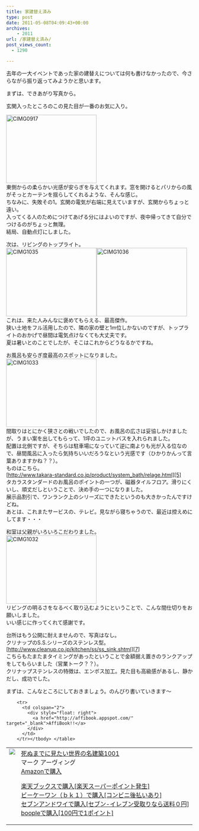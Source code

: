 ```yaml
---
title: 家建替え済み
type: post
date: 2011-05-08T04:09:43+00:00
archives:
    - 2011
url: /家建替え済み/
post_views_count:
  - 1290

---
```

去年の一大イベントであった家の建替えについては何も書けなかったので、今さらながら振り返ってみようかと思います。

まずは、できあがり写真から。

玄関入ったところのこの見た目が一番のお気に入り。

[<img style="background-image: none; border-right-width: 0px; padding-left: 0px; padding-right: 0px; display: inline; border-top-width: 0px; border-bottom-width: 0px; border-left-width: 0px; padding-top: 0px" title="CIMG0917" border="0" alt="CIMG0917" src="https://i0.wp.com/jqinglong.html.xdomain.jp/bimg/CIMG0917_thumb.jpg?resize=244%2C184" width="244" height="184" data-recalc-dims="1" />][1]  
東側からの柔らかい光感が安らぎを与えてくれます。窓を開けるとパリからの風がそっとカーテンを揺らしてくれるような、そんな感じ。  
ちなみに、失敗その1。玄関の電気が右端に見えていますが、玄関からちょっと遠い。  
入ってくる人のためにつけてあげる分にはよいのですが、夜中帰ってきて自分でつけるのがちょっと無理。  
結局、自動点灯にしました。

次は、リビングのトップライト。  
[<img style="background-image: none; border-right-width: 0px; padding-left: 0px; padding-right: 0px; display: inline; border-top-width: 0px; border-bottom-width: 0px; border-left-width: 0px; padding-top: 0px" title="CIMG1035" border="0" alt="CIMG1035" src="https://i1.wp.com/jqinglong.html.xdomain.jp/bimg/CIMG1035_thumb.jpg?resize=244%2C184" width="244" height="184" data-recalc-dims="1" />][2][<img style="background-image: none; border-right-width: 0px; padding-left: 0px; padding-right: 0px; display: inline; border-top-width: 0px; border-bottom-width: 0px; border-left-width: 0px; padding-top: 0px" title="CIMG1036" border="0" alt="CIMG1036" src="https://i1.wp.com/jqinglong.html.xdomain.jp/bimg/CIMG1036_thumb.jpg?resize=244%2C184" width="244" height="184" data-recalc-dims="1" />][3]  
これは、来た人みんなに褒めてもらえる、最高傑作。  
狭い土地をフル活用したので、隣の家の壁と1m位しかないのですが、トップライトのおかげで昼間は電気点けなくても大丈夫です。  
夏は暑いとのことでしたが、そこはこれからどうなるかですね。

お風呂も安らぎ度最高のスポットになりました。  
[<img style="background-image: none; border-right-width: 0px; padding-left: 0px; padding-right: 0px; display: inline; border-top-width: 0px; border-bottom-width: 0px; border-left-width: 0px; padding-top: 0px" title="CIMG1033" border="0" alt="CIMG1033" src="https://i2.wp.com/jqinglong.html.xdomain.jp/bimg/CIMG1033_thumb.jpg?resize=244%2C184" width="244" height="184" data-recalc-dims="1" />][4]  
間取りはとにかく狭さとの戦いでしたので、お風呂の広さは妥協しかけましたが、うまい案を出してもらって、1坪のユニットバスを入れられました。  
配置は北側ですが、そちらは駐車場になっていて逆に南よりも光が入る位なので、昼間風呂に入ったら気持ちいいだろうなという光感です（ひかりかんって言葉ありますかね？？）。  
ものはこちら。  
[http://www.takara-standard.co.jp/product/system_bath/relage.html][5]  
タカラスタンダードのお風呂のポイントの一つが、磁器タイルフロア。滑りにくいし、頑丈だしということで、決め手の一つになりました。  
展示品割引で、ワンランク上のシリーズにできたというのも大きかったんですけどね。  
あとは、これまたサービスの、テレビ。見ながら寝ちゃうので、最近は控えめにしてます・・・

和室は父親がいろいろこだわりました。  
[<img style="background-image: none; border-right-width: 0px; padding-left: 0px; padding-right: 0px; display: inline; border-top-width: 0px; border-bottom-width: 0px; border-left-width: 0px; padding-top: 0px" title="CIMG1032" border="0" alt="CIMG1032" src="https://i0.wp.com/jqinglong.html.xdomain.jp/bimg/CIMG1032_thumb.jpg?resize=244%2C184" width="244" height="184" data-recalc-dims="1" />][6]  
リビングの明るさをなるべく取り込むようにということで、こんな間仕切りをお願いしました。  
いい感じに作ってくれて感謝です。

台所はもう公開に耐えませんので、写真はなし。  
クリナップのS.S.シリーズのステンレス型。  
[http://www.cleanup.co.jp/kitchen/ss/ss_sink.shtml][7]  
こちらもたまたまタイミングがあったということで金額据え置きのランクアップをしてもらいました（営業トーク？？）。  
クリナップステンレスの特徴は、エンボス加工。見た目も高級感があるし、静かだし、成功でした。

まずは、こんなところにしておきましょう。のんびり書いていきます～

<table>
  <tr>
    <td style="vertical-align: top">
      <a href="http://hb.afl.rakuten.co.jp/hgc/06d13246.10ebaa62.06d13247.1eb85ca0/?pc=http%3A%2F%2Fsearch.books.rakuten.co.jp%2Fbksearch%2Fdt%3Fg%3D001%26bisbn%3D4767807409" target="_blank"><img style="border-bottom-style: none; border-left-style: none; border-top-style: none; border-right-style: none" src="https://i1.wp.com/ecx.images-amazon.com/images/I/51AcC0zYghL._SL160_.jpg" data-recalc-dims="1" /> </a>
    </td>
    <td style="vertical-align: top">
      <a href="http://hb.afl.rakuten.co.jp/hgc/06d13246.10ebaa62.06d13247.1eb85ca0/?pc=http%3A%2F%2Fsearch.books.rakuten.co.jp%2Fbksearch%2Fdt%3Fg%3D001%26bisbn%3D4767807409" target="_blank">死ぬまでに見たい世界の名建築1001 </a> <br />マーク アーヴィング <br /><a href="http://www.amazon.co.jp/%E6%AD%BB%E3%81%AC%E3%81%BE%E3%81%A7%E3%81%AB%E8%A6%8B%E3%81%9F%E3%81%84%E4%B8%96%E7%95%8C%E3%81%AE%E5%90%8D%E5%BB%BA%E7%AF%891001-%E3%83%9E%E3%83%BC%E3%82%AF-%E3%82%A2%E3%83%BC%E3%83%B4%E3%82%A3%E3%83%B3%E3%82%B0/dp/4767807409%3FSubscriptionId%3D1JWQWN8E4Z5TR27962G2%26tag%3Dgaeaffibook-22%26linkCode%3Dxm2%26camp%3D2025%26creative%3D165953%26creativeASIN%3D4767807409" target="_blank">Amazonで購入 </a> </p>
      <p>
        <a href="http://px.a8.net/svt/ejp?a8mat=1HPMBD+EAZZ1U+5WS+C1DUQ&a8ejpredirect=http%3A%2F%2Fsearch.books.rakuten.co.jp%2Fbksearch%2Fdt%3Fg%3D001%26bisbn%3D4767807409" target="_blank">楽天ブックスで購入[楽天スーパーポイント発生]</a> <img border="0" alt="" src="https://i2.wp.com/www12.a8.net/0.gif?resize=1%2C1" width="1" height="1" data-recalc-dims="1" /> <br /><a href="http://px.a8.net/svt/ejp?a8mat=1HRMFS+EEKKOI+10UY+HUKPU&a8ejpredirect=http%3A%2F%2Fwww.bk1.jp%2FkeywordSearchResult%2F%3Fkeyword%3D4767807409%26storeCd%3D1%26searchFlg%3D9%26x%3D43%26y%3D11%26partnerid%3D02a801" target="_blank">ビーケーワン（ｂｋ１）で購入[コンビニ後払いあり]</a> <img border="0" alt="" src="https://i2.wp.com/www12.a8.net/0.gif?resize=1%2C1" width="1" height="1" data-recalc-dims="1" /> <br /><a href="http://click.linksynergy.com/fs-bin/statform?id=aR0TIOX*qAA&offerid=137560&bnid=1490&subid=&subid=0&kword_in=4767807409&oop=on" target="_blank">セブンアンドワイで購入[セブン-イレブン受取りなら送料０円]</a><img border="0" src="http://ad.linksynergy.com/fs-bin/show?id=aR0TIOX*qAA&bids=137560&type=5&subid=0" width="1" height="1" /> <br /><a href="http://click.linksynergy.com/fs-bin/statform?id=aR0TIOX*qAA&offerid=33310&
bnid=2&subid=0&ifc=4&ifr=9784767807409" target="_blank">boopleで購入[100円で1ポイント]</a> </td> </tr> 
        
        <tr>
          <td colspan="2">
            <div style="float: right">
              <a href="http://affibook.appspot.com/" target="_blank">AffiBook!!</a>
            </div>
          </td>
        </tr></tbody> </table>

 [1]: https://i1.wp.com/jqinglong.html.xdomain.jp/bimg/CIMG0917.jpg
 [2]: https://i1.wp.com/jqinglong.html.xdomain.jp/bimg/CIMG1035.jpg
 [3]: https://i1.wp.com/jqinglong.html.xdomain.jp/bimg/CIMG1036.jpg
 [4]: https://i1.wp.com/jqinglong.html.xdomain.jp/bimg/CIMG1033.jpg
 [5]: http://www.takara-standard.co.jp/product/system_bath/relage.html "http://www.takara-standard.co.jp/product/system_bath/relage.html"
 [6]: https://i0.wp.com/jqinglong.html.xdomain.jp/bimg/CIMG1032.jpg
 [7]: http://www.cleanup.co.jp/kitchen/ss/ss_sink.shtml "http://www.cleanup.co.jp/kitchen/ss/ss_sink.shtml"